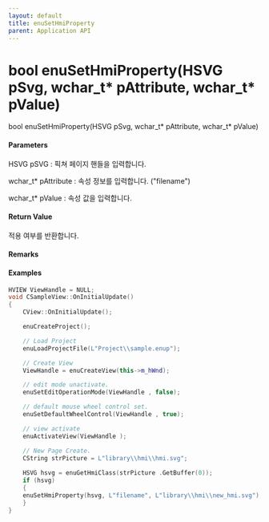 ```yaml
---
layout: default
title: enuSetHmiProperty
parent: Application API
---
```

# bool enuSetHmiProperty\(HSVG pSvg, wchar\_t\* pAttribute, wchar\_t\* pValue\)

bool enuSetHmiProperty\(HSVG pSvg, wchar\_t\* pAttribute, wchar\_t\* pValue\)

#### Parameters

HSVG pSVG : 픽쳐 페이지 핸들을 입력합니다.

wchar\_t\* pAttribute : 속성 정보를 입력합니다. \("filename"\)

wchar\_t\* pValue : 속성 값을 입력합니다.



#### Return Value

적용 여부를 반환합니다.

#### Remarks



#### Examples

```cpp
HVIEW ViewHandle = NULL; 
void CSampleView::OnInitialUpdate() 
{ 
    CView::OnInitialUpdate(); 

    enuCreateProject(); 

    // Load Project
    enuLoadProjectFile(L"Project\\sample.enup"); 

    // Create View
    ViewHandle = enuCreateView(this->m_hWnd); 

    // edit mode unactivate.
    enuSetEditOperationMode(ViewHandle , false);

    // default mouse wheel control set.
    enuSetDefaultWheelControl(ViewHandle , true);

    // view activate
    enuActivateView(ViewHandle );

    // New Page Create. 
    CString strPicture = L"library\\hmi\\hmi.svg"; 
    
    HSVG hsvg = enuGetHmiClass(strPicture .GetBuffer(0));
    if (hsvg)
    {
	enuSetHmiProperty(hsvg, L"filename", L"library\\hmi\\new_hmi.svg");
    }
}
```





